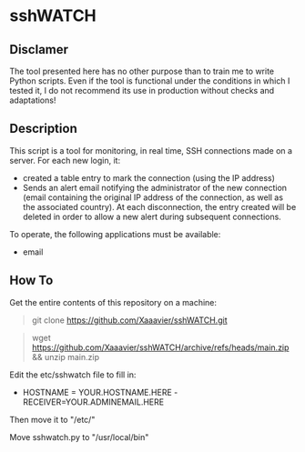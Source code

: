 # sshWATCH

## Disclamer

The tool presented here has no other purpose than to train me to write Python scripts.
Even if the tool is functional under the conditions in which I tested it, I do not recommend its use in production without checks and adaptations!

## Description

This script is a tool for monitoring, in real time, SSH connections made on a server.
For each new login, it:
- created a table entry to mark the connection (using the IP address)
- Sends an alert email notifying the administrator of the new connection (email containing the original IP address of the connection, as well as the associated country).
At each disconnection, the entry created will be deleted in order to allow a new alert during subsequent connections.

To operate, the following applications must be available:
- email

## How To

Get the entire contents of this repository on a machine:

> git clone https://github.com/Xaaavier/sshWATCH.git

> wget https://github.com/Xaaavier/sshWATCH/archive/refs/heads/main.zip && unzip main.zip

Edit the etc/sshwatch file to fill in:
- HOSTNAME = YOUR.HOSTNAME.HERE
-RECEIVER=YOUR.ADMINEMAIL.HERE

Then move it to "/etc/"

Move sshwatch.py to "/usr/local/bin"
